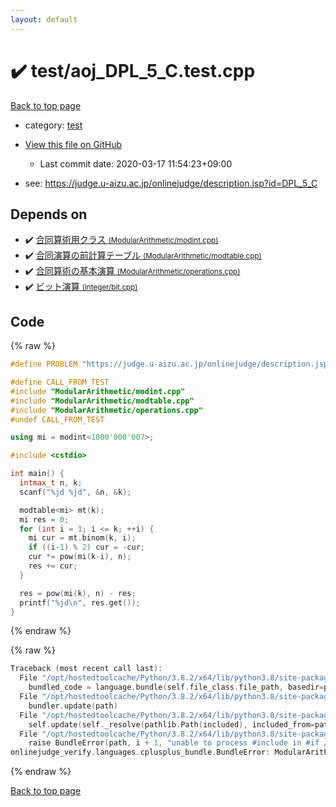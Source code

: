 ```yaml
---
layout: default
---
```


<!-- mathjax config similar to math.stackexchange -->
<script type="text/javascript" async
  src="https://cdnjs.cloudflare.com/ajax/libs/mathjax/2.7.5/MathJax.js?config=TeX-MML-AM_CHTML">
</script>
<script type="text/x-mathjax-config">
  MathJax.Hub.Config({
    TeX: { equationNumbers: { autoNumber: "AMS" }},
    tex2jax: {
      inlineMath: [ ['$','$'] ],
      processEscapes: true
    },
    "HTML-CSS": { matchFontHeight: false },
    displayAlign: "left",
    displayIndent: "2em"
  });
</script>

<script type="text/javascript" src="https://cdnjs.cloudflare.com/ajax/libs/jquery/3.4.1/jquery.min.js"></script>
<script src="https://cdn.jsdelivr.net/npm/jquery-balloon-js@1.1.2/jquery.balloon.min.js" integrity="sha256-ZEYs9VrgAeNuPvs15E39OsyOJaIkXEEt10fzxJ20+2I=" crossorigin="anonymous"></script>
<script type="text/javascript" src="../../assets/js/copy-button.js"></script>
<link rel="stylesheet" href="../../assets/css/copy-button.css" />


# :heavy_check_mark: test/aoj_DPL_5_C.test.cpp

<a href="../../index.html">Back to top page</a>

* category: <a href="../../index.html#098f6bcd4621d373cade4e832627b4f6">test</a>
* <a href="{{ site.github.repository_url }}/blob/master/test/aoj_DPL_5_C.test.cpp">View this file on GitHub</a>
    - Last commit date: 2020-03-17 11:54:23+09:00


* see: <a href="https://judge.u-aizu.ac.jp/onlinejudge/description.jsp?id=DPL_5_C">https://judge.u-aizu.ac.jp/onlinejudge/description.jsp?id=DPL_5_C</a>


## Depends on

* :heavy_check_mark: <a href="../../library/ModularArithmetic/modint.cpp.html">合同算術用クラス <small>(ModularArithmetic/modint.cpp)</small></a>
* :heavy_check_mark: <a href="../../library/ModularArithmetic/modtable.cpp.html">合同演算の前計算テーブル <small>(ModularArithmetic/modtable.cpp)</small></a>
* :heavy_check_mark: <a href="../../library/ModularArithmetic/operations.cpp.html">合同算術の基本演算 <small>(ModularArithmetic/operations.cpp)</small></a>
* :heavy_check_mark: <a href="../../library/integer/bit.cpp.html">ビット演算 <small>(integer/bit.cpp)</small></a>


## Code

<a id="unbundled"></a>
{% raw %}
```cpp
#define PROBLEM "https://judge.u-aizu.ac.jp/onlinejudge/description.jsp?id=DPL_5_C"

#define CALL_FROM_TEST
#include "ModularArithmetic/modint.cpp"
#include "ModularArithmetic/modtable.cpp"
#include "ModularArithmetic/operations.cpp"
#undef CALL_FROM_TEST

using mi = modint<1000'000'007>;

#include <cstdio>

int main() {
  intmax_t n, k;
  scanf("%jd %jd", &n, &k);

  modtable<mi> mt(k);
  mi res = 0;
  for (int i = 1; i <= k; ++i) {
    mi cur = mt.binom(k, i);
    if ((i-1) % 2) cur = -cur;
    cur *= pow(mi(k-i), n);
    res += cur;
  }

  res = pow(mi(k), n) - res;
  printf("%jd\n", res.get());
}

```
{% endraw %}

<a id="bundled"></a>
{% raw %}
```cpp
Traceback (most recent call last):
  File "/opt/hostedtoolcache/Python/3.8.2/x64/lib/python3.8/site-packages/onlinejudge_verify/docs.py", line 340, in write_contents
    bundled_code = language.bundle(self.file_class.file_path, basedir=pathlib.Path.cwd())
  File "/opt/hostedtoolcache/Python/3.8.2/x64/lib/python3.8/site-packages/onlinejudge_verify/languages/cplusplus.py", line 170, in bundle
    bundler.update(path)
  File "/opt/hostedtoolcache/Python/3.8.2/x64/lib/python3.8/site-packages/onlinejudge_verify/languages/cplusplus_bundle.py", line 282, in update
    self.update(self._resolve(pathlib.Path(included), included_from=path))
  File "/opt/hostedtoolcache/Python/3.8.2/x64/lib/python3.8/site-packages/onlinejudge_verify/languages/cplusplus_bundle.py", line 281, in update
    raise BundleError(path, i + 1, "unable to process #include in #if / #ifdef / #ifndef other than include guards")
onlinejudge_verify.languages.cplusplus_bundle.BundleError: ModularArithmetic/operations.cpp: line 10: unable to process #include in #if / #ifdef / #ifndef other than include guards

```
{% endraw %}

<a href="../../index.html">Back to top page</a>

